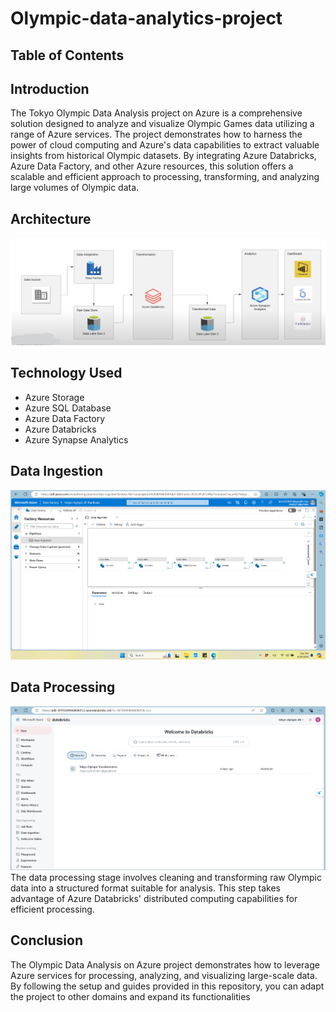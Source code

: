 # Olympic-data-analytics-project

## Table of Contents
## Introduction
The Tokyo Olympic Data Analysis project on Azure is a comprehensive solution designed to analyze and visualize Olympic Games data utilizing a range of Azure services. The project demonstrates how to harness the power of cloud computing and Azure's data capabilities to extract valuable insights from historical Olympic datasets. By integrating Azure Databricks, Azure Data Factory, and other Azure resources, this solution offers a scalable and efficient approach to processing, transforming, and analyzing large volumes of Olympic data.
## Architecture
![Architecture](img/architecture.png)
## Technology Used
- Azure Storage  
- Azure SQL Database
- Azure Data Factory
- Azure Databricks
- Azure Synapse Analytics
## Data Ingestion
![DataFactory](img/DataFactory.png)
## Data Processing
![DataBrick](img/DataBrick.png)
The data processing stage involves cleaning and transforming raw Olympic data into a structured format suitable for analysis. This step takes advantage of Azure Databricks' distributed computing capabilities for efficient processing.
## Conclusion
The Olympic Data Analysis on Azure project demonstrates how to leverage Azure services for processing, analyzing, and visualizing large-scale data. By following the setup and guides provided in this repository, you can adapt the project to other domains and expand its functionalities



